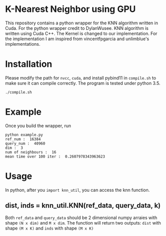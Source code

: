 # K-Nearest Neighbor using GPU

This repository contains a python wrapper for the KNN algorithm written in Cuda. For the python wrapper credit to DylanWusee. KNN algorithm is written using Cuda C++. The Kernel is changed to our implementation. For the implementation I am inspired from vincentfpgarcia and unlimblue's implementations.


# Installation

Please modify the path for `nvcc`, `cuda`, and install pybind11 in `compile.sh` to make sure it can compile correctly.
The program is tested under python 3.5.

```
./compile.sh
```


# Example

Once you build the wrapper, run

```
python example.py
ref_num :  16384
query_num :  40960
dim :  3
num of neighbours :  16
mean time over 100 iter :  0.2607978343963623
```

# Usage

In python, after you `import knn_util`, you can access the knn function.

## dist, inds = knn_util.KNN(ref_data, query_data, k)

Both `ref_data` and `query_data` should be 2 dimensional numpy arraies with shape `(N x dim)` and `M x dim`. The function will return two outputs: `dist` with shape `(M x K)`  and `inds` with shape `(M x K)`


